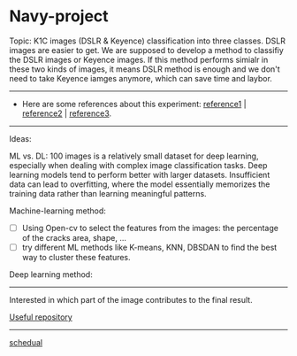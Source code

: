 # Navy-project
Topic: K1C images (DSLR & Keyence) classification into three classes. DSLR images are easier to get. We are supposed to develop a method to classifiy the DSLR images or Keyence images. If this method performs simialr in these two kinds of images, it means DSLR method is enough and we don't need to take Keyence iamges anymore, which can save time and laybor.

---

- Here are some references about this experiment: [reference1](https://www.wmtr.com/en.jic.html) | [reference2](https://www.testresources.net/applications/test-types/fracture-test/j-integral-fracture-toughness-test-equipment-j1c/) | [reference3](https://trace.tennessee.edu/cgi/viewcontent.cgi?article=3754&context=utk_gradthes).

---

Ideas: 

ML vs. DL: 100 images is a relatively small dataset for deep learning, especially when dealing with complex image classification tasks. Deep learning models tend to perform better with larger datasets. Insufficient data can lead to overfitting, where the model essentially memorizes the training data rather than learning meaningful patterns.

Machine-learning method: 
- [ ] Using Open-cv to select the features from the images: the percentage of the cracks area, shape, ...
- [ ] try different ML methods like K-means, KNN, DBSDAN to find the best way to cluster these features.

Deep learning method: 


---

Interested in which part of the image contributes to the final result.

[Useful repository](https://github.com/jacobgil/pytorch-grad-cam)

---
[schedual](/schedual.md)



